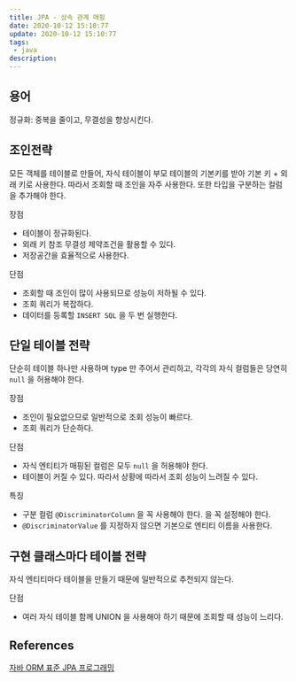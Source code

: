 ```yaml
---
title: JPA - 상속 관계 매핑
date: 2020-10-12 15:10:77
update: 2020-10-12 15:10:77
tags:
 - java
description:
---
```


## 용어

정규화: 중복을 줄이고, 무결성을 향상시킨다.

## 조인전략

모든 객체를 테이블로 만들어, 자식 테이블이 부모 테이블의 기본키를 받아 기본 키 + 외래 키로 사용한다.
따라서 조회할 때 조인을 자주 사용한다. 또한 타입을 구분하는 컬럼을 추가해야 한다.

장점

- 테이블이 정규화된다.
- 외래 키 참조 무결성 제약조건을 활용할 수 있다.
- 저장공간을 효율적으로 사용한다.

단점

- 조회할 때 조인이 많이 사용되므로 성능이 저하될 수 있다.
- 조회 쿼리가 복잡하다.
- 데이터를 등록할 `INSERT SQL` 을 두 번 실행한다.

## 단일 테이블 전략

단순히 테이블 하나만 사용하며 type 만 주어서 관리하고, 각각의 자식 컬럼들은 당연히 `null` 을 허용해야 한다.

장점

- 조인이 필요없으므로 일반적으로 조회 성능이 빠르다.
- 조회 쿼리가 단순하다.

단점

- 자식 엔티티가 매핑된 컬럼은 모두 `null` 을 허용해야 한다.
- 테이블이 커질 수 있다. 따라서 상황에 따라서 조회 성능이 느려질 수 있다.

특징

- 구분 컬럼 `@DiscriminatorColumn` 을 꼭 사용해야 한다. 을 꼭 설정해야 한다.
- `@DiscriminatorValue` 를 지정하지 않으면 기본으로 엔티티 이름을 사용한다.

## 구현 클래스마다 테이블 전략

자식 엔티티마다 테이블을 만들기 때문에 일반적으로 추천되지 않는다.

단점

- 여러 자식 테이블 함께 UNION 을 사용해야 하기 때문에 조회할 때 성능이 느리다.

## References

[자바 ORM 표준 JPA 프로그래밍](https://www.aladin.co.kr/shop/wproduct.aspx?itemid=62681446)
